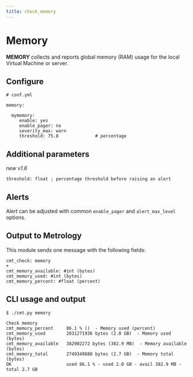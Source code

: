 ```yaml
---
title: check_memory
---
```


# Memory

**MEMORY** collects and reports global memory (RAM) usage for the local Virtual Machine or server.

## Configure

    # conf.yml

	memory:

  	  mymemory:
  	     enable: yes
  	     enable_pager: no
  	     severity_max: warn
  	     threshold: 75.8              # percentage

## Additional parameters
*new v1.6*

    threshold: float ; percentage threshold before raising an alert


## Alerts

Alert can be adjusted with common `enable_pager` and `alert_max_level` options.


## Output to Metrology

This module sends one message with the following fields:

	cmt_check: memory
	+
	cmt_memory_available: #int (bytes)
	cmt_memory_used: #int (bytes)
	cmt_memory_percent: #float (percent)

## CLI usage and output

	$ ./cmt.py memory
	
	Check memory 
	cmt_memory_percent     86.1 % ()  - Memory used (percent)
	cmt_memory_used        2031271936 bytes (2.0 GB)  - Memory used (bytes)
	cmt_memory_available   382902272 bytes (382.9 MB)  - Memory available (bytes)
	cmt_memory_total       2749349888 bytes (2.7 GB)  - Memory total (bytes)
	OK                     used 86.1 % - used 2.0 GB - avail 382.9 MB - total 2.7 GB




